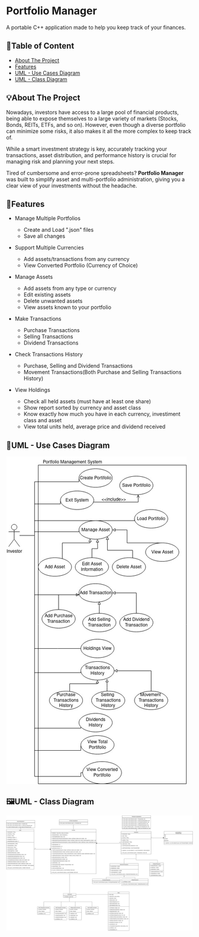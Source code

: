 # Portfolio Manager
A portable C++ application made to help you keep track of your finances.

## 📑Table of Content
- [About The Project](#about-the-project)
- [Features](#features)
- [UML - Use Cases Diagram](#uml---use-cases-diagram)
- [UML - Class Diagram](#uml---class-diagram)

## 💡About The Project
Nowadays, investors have access to a large pool of financial products, being able to expose themselves to a large variety of markets (Stocks, Bonds, REITs, ETFs, and so on).
However, even though a diverse portfolio can minimize some risks, it also makes it all the more complex to keep track of.

While a smart investment strategy is key, accurately tracking your transactions, asset distribution, and performance history is crucial for managing risk and planning your next steps.

Tired of cumbersome and error-prone spreadsheets? **Portfolio Manager** was built to simplify asset and multi-portfolio administration, giving you a clear view of your investments without the headache.

## 💼Features
- Manage Multiple Portfolios
  - Create and Load ".json" files
  - Save all changes
    
- Support Multiple Currencies
  - Add assets/transactions from any currency
  - View Converted Portfolio (Currency of Choice)
    
- Manage Assets
  - Add assets from any type or currency 
  - Edit existing assets
  - Delete unwanted assets
  - View assets known to your portfolio
    
- Make Transactions
  - Purchase Transactions
  - Selling Transactions
  - Dividend Transactions
    
- Check Transactions History
  - Purchase, Selling and Dividend Transactions
  - Movement Transactions(Both Purchase and Selling Transactions History)
    
- View Holdings
  - Check all held assets (must have at least one share)
  - Show report sorted by currency and asset class
  - Know exactly how much you have in each currency, investiment class and asset
  - View total units held, average price and dividend received
 
## 🎨UML - Use Cases Diagram
![Use Cases Diagram from UML (also inside one of this repository folder!)](https://github.com/raphaelzanco/Portfolio-Manager/blob/b1a77278778d640eaec2c037a38a2f1a6b9b4224/UML%20Diagrams/Portfolio%20Management%20Use%20Cases.jpg)

## 🖼️UML - Class Diagram
![Class Diagram from UML (also inside one of this repository folder!)](https://github.com/raphaelzanco/Portfolio-Manager/blob/3ecdbb42265f12828dbd09fe8522cab3e39090fd/UML%20Diagrams/Portfolio%20Management%20Classes.jpg)
